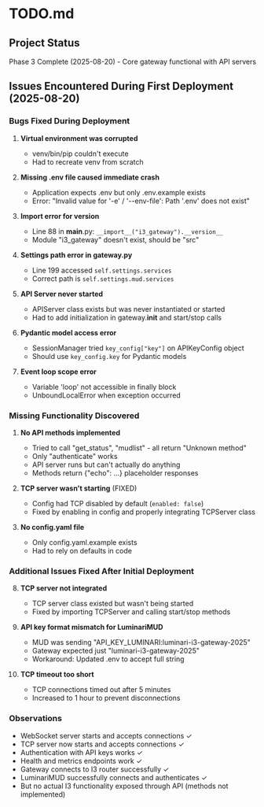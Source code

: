 # TODO.md

## Project Status

Phase 3 Complete (2025-08-20) - Core gateway functional with API servers

## Issues Encountered During First Deployment (2025-08-20)

### Bugs Fixed During Deployment

1. **Virtual environment was corrupted**
   - venv/bin/pip couldn't execute
   - Had to recreate venv from scratch

2. **Missing .env file caused immediate crash**
   - Application expects .env but only .env.example exists
   - Error: "Invalid value for '-e' / '--env-file': Path '.env' does not exist"

3. **Import error for version**
   - Line 88 in __main__.py: `__import__("i3_gateway").__version__`
   - Module "i3_gateway" doesn't exist, should be "src"

4. **Settings path error in gateway.py**
   - Line 199 accessed `self.settings.services` 
   - Correct path is `self.settings.mud.services`

5. **API Server never started**
   - APIServer class exists but was never instantiated or started
   - Had to add initialization in gateway.__init__ and start/stop calls

6. **Pydantic model access error**
   - SessionManager tried `key_config["key"]` on APIKeyConfig object
   - Should use `key_config.key` for Pydantic models

7. **Event loop scope error**
   - Variable 'loop' not accessible in finally block
   - UnboundLocalError when exception occurred

### Missing Functionality Discovered

1. **No API methods implemented**
   - Tried to call "get_status", "mudlist" - all return "Unknown method"
   - Only "authenticate" works
   - API server runs but can't actually do anything
   - Methods return {"echo": ...} placeholder responses

2. **TCP server wasn't starting** (FIXED)
   - Config had TCP disabled by default (`enabled: false`)
   - Fixed by enabling in config and properly integrating TCPServer class

3. **No config.yaml file**
   - Only config.yaml.example exists
   - Had to rely on defaults in code

### Additional Issues Fixed After Initial Deployment

8. **TCP server not integrated**
   - TCP server class existed but wasn't being started
   - Fixed by importing TCPServer and calling start/stop methods

9. **API key format mismatch for LuminariMUD**
   - MUD was sending "API_KEY_LUMINARI:luminari-i3-gateway-2025"
   - Gateway expected just "luminari-i3-gateway-2025"
   - Workaround: Updated .env to accept full string

10. **TCP timeout too short**
    - TCP connections timed out after 5 minutes
    - Increased to 1 hour to prevent disconnections

### Observations

- WebSocket server starts and accepts connections ✓
- TCP server now starts and accepts connections ✓
- Authentication with API keys works ✓
- Health and metrics endpoints work ✓
- Gateway connects to I3 router successfully ✓
- LuminariMUD successfully connects and authenticates ✓
- But no actual I3 functionality exposed through API (methods not implemented)